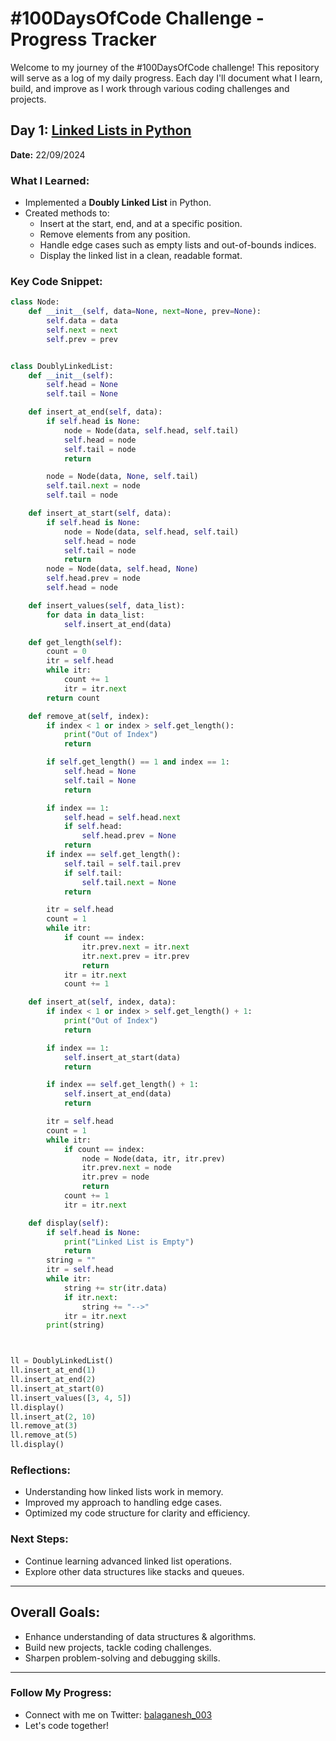 
# #100DaysOfCode Challenge - Progress Tracker

Welcome to my journey of the #100DaysOfCode challenge! This repository will serve as a log of my daily progress. Each day I'll document what I learn, build, and improve as I work through various coding challenges and projects.

## Day 1: [Linked Lists in Python](#day-1-linked-lists-in-python)

**Date:** 22/09/2024

### What I Learned:
- Implemented a **Doubly Linked List** in Python.
- Created methods to:
  - Insert at the start, end, and at a specific position.
  - Remove elements from any position.
  - Handle edge cases such as empty lists and out-of-bounds indices.
  - Display the linked list in a clean, readable format.

### Key Code Snippet:
```python
class Node:
    def __init__(self, data=None, next=None, prev=None):
        self.data = data
        self.next = next
        self.prev = prev


class DoublyLinkedList:
    def __init__(self):
        self.head = None
        self.tail = None

    def insert_at_end(self, data):
        if self.head is None:
            node = Node(data, self.head, self.tail)
            self.head = node
            self.tail = node
            return

        node = Node(data, None, self.tail)
        self.tail.next = node
        self.tail = node

    def insert_at_start(self, data):
        if self.head is None:
            node = Node(data, self.head, self.tail)
            self.head = node
            self.tail = node
            return
        node = Node(data, self.head, None)
        self.head.prev = node
        self.head = node

    def insert_values(self, data_list):
        for data in data_list:
            self.insert_at_end(data)

    def get_length(self):
        count = 0
        itr = self.head
        while itr:
            count += 1
            itr = itr.next
        return count

    def remove_at(self, index):
        if index < 1 or index > self.get_length():
            print("Out of Index")
            return

        if self.get_length() == 1 and index == 1:
            self.head = None
            self.tail = None
            return

        if index == 1:
            self.head = self.head.next
            if self.head:
                self.head.prev = None
            return
        if index == self.get_length():
            self.tail = self.tail.prev
            if self.tail:
                self.tail.next = None
            return

        itr = self.head
        count = 1
        while itr:
            if count == index:
                itr.prev.next = itr.next
                itr.next.prev = itr.prev
                return
            itr = itr.next
            count += 1

    def insert_at(self, index, data):
        if index < 1 or index > self.get_length() + 1:
            print("Out of Index")
            return

        if index == 1:
            self.insert_at_start(data)
            return

        if index == self.get_length() + 1:
            self.insert_at_end(data)
            return

        itr = self.head
        count = 1
        while itr:
            if count == index:
                node = Node(data, itr, itr.prev)
                itr.prev.next = node
                itr.prev = node
                return
            count += 1
            itr = itr.next

    def display(self):
        if self.head is None:
            print("Linked List is Empty")
            return
        string = ""
        itr = self.head
        while itr:
            string += str(itr.data)
            if itr.next:
                string += "-->"
            itr = itr.next
        print(string)



ll = DoublyLinkedList()
ll.insert_at_end(1)
ll.insert_at_end(2)
ll.insert_at_start(0)
ll.insert_values([3, 4, 5])
ll.display()
ll.insert_at(2, 10)
ll.remove_at(3)
ll.remove_at(5)
ll.display()

```

### Reflections:
- Understanding how linked lists work in memory.
- Improved my approach to handling edge cases.
- Optimized my code structure for clarity and efficiency.

### Next Steps:
- Continue learning advanced linked list operations.
- Explore other data structures like stacks and queues.

---



## Overall Goals:
- Enhance understanding of data structures & algorithms.
- Build new projects, tackle coding challenges.
- Sharpen problem-solving and debugging skills.

---

### Follow My Progress:
- Connect with me on Twitter: [balaganesh_003](https://x.com/balaganesh_003)
- Let's code together!

